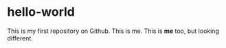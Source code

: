 # hello-world
This is my first repository on Github.
This is me. This is **me** too, but looking different.
